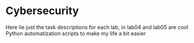 # Cybersecurity

Here lie just the task descriptions for each lab, in lab04 and lab05 are cool Python automatization scripts to make my life a bit easier
